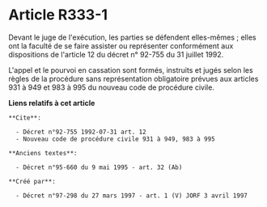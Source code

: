 # Article R333-1

Devant le juge de l'exécution, les parties se défendent elles-mêmes ; elles ont la faculté de se faire assister ou
représenter conformément aux dispositions de l'article 12 du décret n° 92-755 du 31 juillet 1992.

L'appel et le pourvoi en cassation sont formés, instruits et jugés selon les règles de la procédure sans représentation
obligatoire prévues aux articles 931 à 949 et 983 à 995 du nouveau code de procédure civile.

**Liens relatifs à cet article**

	**Cite**:

	  - Décret n°92-755 1992-07-31 art. 12
	  - Nouveau code de procédure civile 931 à 949, 983 à 995

	**Anciens textes**:

	  - Décret n°95-660 du 9 mai 1995 - art. 32 (Ab)

	**Créé par**:

	  - Décret n°97-298 du 27 mars 1997 - art. 1 (V) JORF 3 avril 1997
